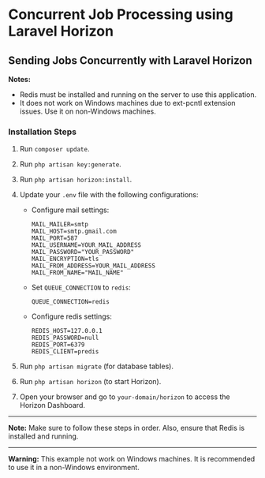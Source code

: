# Concurrent Job Processing using Laravel Horizon

## Sending Jobs Concurrently with Laravel Horizon

**Notes:**
- Redis must be installed and running on the server to use this application.
- It does not work on Windows machines due to ext-pcntl extension issues. Use it on non-Windows machines.

### Installation Steps

1. Run `composer update`.

2. Run `php artisan key:generate`.

3. Run `php artisan horizon:install`.

4. Update your `.env` file with the following configurations:

    - Configure mail settings:
        ```dotenv
        MAIL_MAILER=smtp
        MAIL_HOST=smtp.gmail.com
        MAIL_PORT=587
        MAIL_USERNAME=YOUR_MAIL_ADDRESS
        MAIL_PASSWORD="YOUR_PASSWORD"
        MAIL_ENCRYPTION=tls
        MAIL_FROM_ADDRESS=YOUR_MAIL_ADDRESS
        MAIL_FROM_NAME="MAIL_NAME"
        ```

    - Set `QUEUE_CONNECTION` to `redis`:
        ```dotenv
        QUEUE_CONNECTION=redis
        ```

   - Configure redis settings:
       ```dotenv
       REDIS_HOST=127.0.0.1
       REDIS_PASSWORD=null
       REDIS_PORT=6379
       REDIS_CLIENT=predis
       ```

5. Run `php artisan migrate` (for database tables).

6. Run `php artisan horizon` (to start Horizon).

7. Open your browser and go to `your-domain/horizon` to access the Horizon Dashboard.

---

**Note:** Make sure to follow these steps in order. Also, ensure that Redis is installed and running.

---

**Warning:** This example not work on Windows machines. It is recommended to use it in a non-Windows environment.
